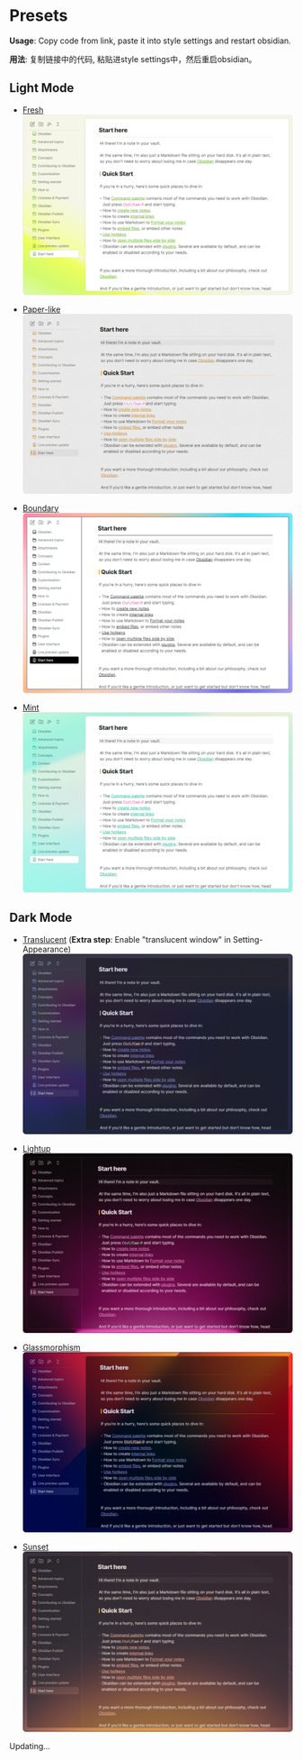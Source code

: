 # Presets

**Usage**: Copy code from link, paste it into style settings and restart obsidian.

**用法**: 复制链接中的代码, 粘贴进style settings中，然后重启obsidian。

## Light Mode

+ [Fresh](https://github.com/Akifyss/obsidian-border/blob/main/presets/Fresh.json)
![screenshot](img/Fresh.png)

+ [Paper-like](https://github.com/Akifyss/obsidian-border/blob/main/presets/Paper-like.json)
![screenshot](img/Paper-like.png)

+ [Boundary](https://github.com/Akifyss/obsidian-border/blob/main/presets/Boundary.json)
![screenshot](img/Boundary.png)

+ [Mint](https://github.com/Akifyss/obsidian-border/blob/main/presets/Mint.json)
![screenshot](img/Mint.png)

## Dark Mode

+ [Translucent](https://github.com/Akifyss/obsidian-border/blob/main/presets/Translucent.json)
(**Extra step**: Enable "translucent window" in Setting-Appearance)
![screenshot](img/Translucent.png)

+ [Lightup](https://github.com/Akifyss/obsidian-border/blob/main/presets/Lightup.json)
![screenshot](img/Lightup.png)

+ [Glassmorphism](https://github.com/Akifyss/obsidian-border/blob/main/presets/Glassmorphism.json)
![screenshot](img/Glassmorphism.png)

+ [Sunset](https://github.com/Akifyss/obsidian-border/blob/main/presets/Sunset.json)
![screenshot](img/Sunset.png)

Updating...
